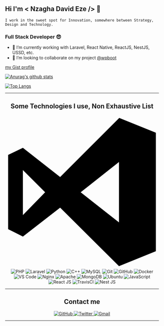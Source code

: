 
## Hi I'm < Nzagha David Eze />  👋
    I work in the sweet spot for Innovation, somewhere between Strategy, Design and Technology. 
### Full Stack Developer 😎

- 🔭 I’m currently working with Laravel, React Native, ReactJS, NestJS, USSD, etc.
- 👯 I’m looking to collaborate on my project [@wpboot](https://github.com/topazdom/wpboot)

[my Gist profile](https://gist.github.com/zaghadon/)

[![Anurag's github stats](https://github-readme-stats.vercel.app/api?username=zaghadon&show_icons=true&cache_seconds=1800&theme=vue)](https://github.com/anuraghazra/github-readme-stats)

[![Top Langs](https://github-readme-stats.vercel.app/api/top-langs/?username=zaghadon&layout=compact)](https://github.com/anuraghazra/github-readme-stats)


---

<h2 align="center">Some Technologies I use, Non Exhaustive List</h2>

<p align="center">
    <svg viewBox="0 0 128 128">
        <path class="a" d="M95 2.3l30.5 12.3v98.7L94.8 125.7 45.8 77l-31 24.1L2.5 94.9V33.1l12.3-5.9 31 24.3ZM14.8 45.7V83.2l18.5-19Zm48.1 18.5L94.8 89.3V39Z"></path>
    </svg>
    <img src="https://img.shields.io/badge/-PHP-777BB4?style=for-the-badge&logo=php&logoColor=white" alt="PHP">
    <img src="https://img.shields.io/badge/-Laravel-FF2D20?style=for-the-badge&logo=laravel&logoColor=white" alt="Laravel">
    <img alt="Python" src="https://img.shields.io/badge/python%20-%2314354C.svg?&style=for-the-badge&logo=python&logoColor=white"/>
    <img src="https://img.shields.io/badge/-C++-00599C?style=for-the-badge&logo=c%2B%2B&logoColor=white" alt="C++">
    <img src="https://img.shields.io/badge/-MySQL-4479A1?style=for-the-badge&logo=mysql&logoColor=white" alt="MySQL">
    <img src="https://img.shields.io/badge/-Git-F05032?style=for-the-badge&logo=git&logoColor=white" alt="Git">
    <img src="https://img.shields.io/badge/-Github-181717?style=for-the-badge&logo=github&logoColor=white" alt="GitHub">
    <img src="https://img.shields.io/badge/-Docker-2496ED?style=for-the-badge&logo=docker&logoColor=white" alt="Docker">
    <img src="https://img.shields.io/badge/-VS_Code-007ACC?style=for-the-badge&logo=visual-studio-code&logoColor=white" alt="VS Code">
    <img alt="Nginx" src="https://img.shields.io/badge/nginx%20-%23009639.svg?&style=for-the-badge&logo=nginx&logoColor=white"/>
    <img alt="Apache" src="https://img.shields.io/badge/apache%20-%23D42029.svg?&style=for-the-badge&logo=apache&logoColor=white"/>
    <img alt="MongoDB" src ="https://img.shields.io/badge/MongoDB-%234ea94b.svg?&style=for-the-badge&logo=mongodb&logoColor=white"/>
    <img alt="Ubuntu" src="https://img.shields.io/badge/Ubuntu-E95420?style=for-the-badge&logo=ubuntu&logoColor=white" />
    <img alt="JavaScript" src="https://img.shields.io/badge/JavaScript-%2300ADD8.svg?&style=for-the-badge&logo=javascript&logoColor=white"/>
    <img alt="React JS" src="https://img.shields.io/badge/React%20JS-%23000000.svg?&style=for-the-badge&logo=react&logoColor=white"/>
    <img alt="TravisCI" src="https://img.shields.io/badge/travisci%20-%232B2F33.svg?&style=for-the-badge&logo=javascript&logoColor=white"/>
    <img alt="Nest JS" src="https://img.shields.io/badge/Nest%20JS%20-%23313131.svg?&style=for-the-badge&logo=nestjs&logoColor=white"/>
</p>

---

<h2 align="center">Contact me</h2>

<p align="center">
    <a href="https://github.com/zaghadon">
        <img src="https://img.shields.io/github/followers/zaghadon?label=Github&logo=github&logoColor=white&style=for-the-badge" alt="GitHub">
    </a>
    <a href="https://twitter.com/Zaghadon">
        <img src="https://img.shields.io/twitter/url?logo=twitter&label=Twitter&style=for-the-badge&url=https%3A%2F%2Ftwitter.com%2FZaghadon" alt="Twitter">
    </a>
    <a href="mailto:zaghadon@gmail.com">
        <img src="https://img.shields.io/badge/-Gmail-D14836?logo=gmail&logoColor=white&style=for-the-badge" alt="Gmail">
    </a>
</p>

---


<!--
**zaghadon/zaghadon** is a ✨ _special_ ✨ repository because its `README.md` (this file) appears on your GitHub profile.

Here are some ideas to get you started:

- 🔭 I’m currently working on ...
- 🌱 I’m currently learning ...
- 👯 I’m looking to collaborate on ...
- 🤔 I’m looking for help with ...
- 💬 Ask me about ...
- 📫 How to reach me: ...
- 😄 Pronouns: ...
- ⚡ Fun fact: ...
-->
